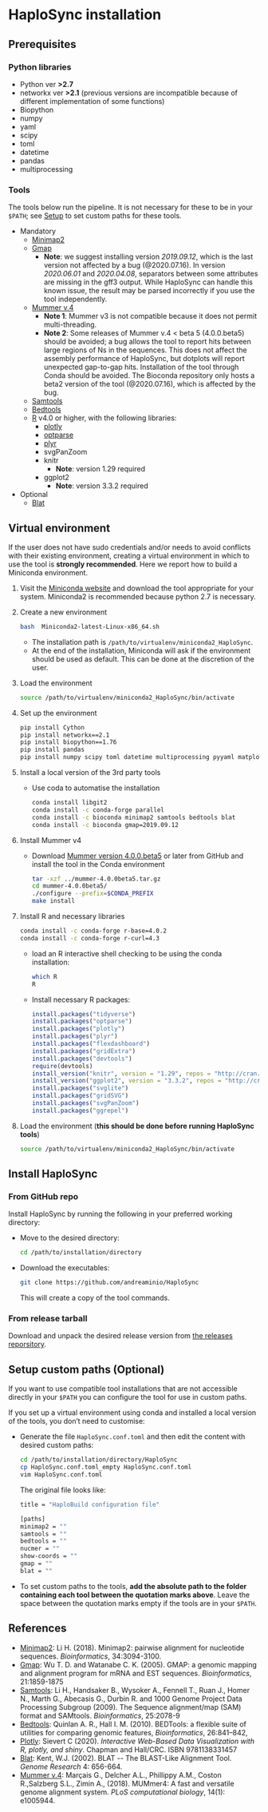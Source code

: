 # HaploSync installation

## Prerequisites

### Python libraries

  - Python ver **>2.7**
  - networkx ver **>2.1** (previous versions are incompatible because of different implementation of some functions)
  - Biopython
  - numpy
  - yaml
  - scipy
  - toml
  - datetime
  - pandas
  - multiprocessing

### Tools

The tools below run the pipeline. It is not necessary for these to be in your `$PATH`; see [Setup](#Setup) to set custom paths for these tools.

* Mandatory
  * [Minimap2](https://github.com/lh3/minimap2)
  * [Gmap](http://research-pub.gene.com/gmap/)
    * **Note**: we suggest installing version *2019.09.12*, which is the last version not affected by a bug (@2020.07.16). In version *2020.06.01* and *2020.04.08*, separators between some attributes are missing in the gff3 output. While HaploSync can handle this known issue, the result may be parsed incorrectly if you use the tool independently.
  * [Mummer v.4](https://mummer4.github.io/)
    * **Note 1**: Mummer v3 is not compatible because it does not permit multi-threading. 
    * **Note 2**: Some releases of Mummer v.4 < beta 5 (4.0.0.beta5) should be avoided; a bug allows the tool to report hits between large regions of Ns in the sequences. This does not affect the assembly performance of HaploSync, but dotplots will report unexpected gap-to-gap hits. Installation of the tool through Conda should be avoided. The Bioconda repository only hosts a beta2 version of the tool (@2020.07.16), which is affected by the bug.   
  * [Samtools](https://github.com/samtools)
  * [Bedtools](https://bedtools.readthedocs.io/en/latest/) 
  * [R](https://www.r-project.org/) v4.0 or higher, with the following libraries: 
    * [plotly](https://plotly-r.com/)
    * [optparse](https://github.com/trevorld/r-optparse) 
    * [plyr](https://github.com/hadley/plyr)
    * svgPanZoom
    * knitr
      * **Note**: version 1.29 required 
    * ggplot2
      * **Note**: version 3.3.2 required
* Optional
  * [Blat](http://www.kentinformatics.com/)

## Virtual environment

If the user does not have sudo credentials and/or needs to avoid conflicts with their existing environment, creating a virtual environment in which to use the tool is **strongly recommended**. Here we report how to build a Miniconda environment.

1. Visit the [Miniconda website](https://docs.conda.io/en/latest/miniconda.html) and download the tool appropriate for your system. Miniconda2 is recommended because python 2.7 is necessary.

2. Create a new environment

   ```bash
   bash  Miniconda2-latest-Linux-x86_64.sh
   ```

   * The installation path is `/path/to/virtualenv/miniconda2_HaploSync`.
   * At the end of the installation, Miniconda will ask if the environment should be used as default. This can be done at the discretion of the user.

3. Load the environment

   ```bash
   source /path/to/virtualenv/miniconda2_HaploSync/bin/activate
   ```

4. Set up the environment

   ```bash
   pip install Cython
   pip install networkx==2.1
   pip install biopython==1.76
   pip install pandas
   pip install numpy scipy toml datetime multiprocessing pyyaml matplotlib
   ```

5. Install a local version of the 3rd party tools

   * Use coda to automatise the installation

     ```bash
     conda install libgit2
     conda install -c conda-forge parallel
     conda install -c bioconda minimap2 samtools bedtools blat
     conda install -c bioconda gmap=2019.09.12
     ```

6. Install Mummer v4

   * Download [Mummer version 4.0.0.beta5](https://github.com/mummer4/mummer/releases/tag/v4.0.0.beta5) or later from GitHub and install the tool in the Conda environment 

     ```bash
     tar -xzf ../mummer-4.0.0beta5.tar.gz
     cd mummer-4.0.0beta5/
     ./configure --prefix=$CONDA_PREFIX
     make install
     ```
   
7. Install R and necessary libraries

     ```bash
     conda install -c conda-forge r-base=4.0.2
     conda install -c conda-forge r-curl=4.3
     ```

     * load an R interactive shell checking to be using the conda installation:

       ```bash
       which R
       R
       ```

     * Install necessary R packages:

       ```R
       install.packages("tidyverse")
       install.packages("optparse")
       install.packages("plotly")
       install.packages("plyr")
       install.packages("flexdashboard")
       install.packages("gridExtra")
       install.packages("devtools")
       require(devtools)
       install_version("knitr", version = "1.29", repos = "http://cran.us.r-project.org")
       install_version("ggplot2", version = "3.3.2", repos = "http://cran.us.r-project.org")
       install.packages("svglite")
       install.packages("gridSVG")
       install.packages("svgPanZoom")
       install.packages("ggrepel")
       ```

8. Load the environment (**this should be done before running HaploSync tools**)

   ```bash
   source /path/to/virtualenv/miniconda2_HaploSync/bin/activate
   ```

## Install HaploSync

### From GitHub repo

Install HaploSync by running the following in your preferred working directory:

* Move to the desired directory:

  ```bash
  cd /path/to/installation/directory
  ```

* Download the executables:

  ```bash
  git clone https://github.com/andreaminio/HaploSync
  ```

  This will create a copy of the tool commands.

### From release tarball

Download and unpack the desired release version from [the releases reporsitory](https://github.com/andreaminio/HaploSync/releases).

## Setup custom paths (Optional)

If you want to use compatible tool installations that are not accessible directly in your `$PATH` you can configure the tool for use in custom paths.

If you set up a virtual environment using conda and installed a local version of the tools, you don’t need to customise:

* Generate the file `HaploSync.conf.toml` and then edit the content with desired custom paths:

  ```bash
  cd /path/to/installation/directory/HaploSync
  cp HaploSync.conf.toml_empty HaploSync.conf.toml
  vim HaploSync.conf.toml
  ```

  The original file looks like:

  ```bash 
  title = "HaploBuild configuration file"
  
  [paths]
  minimap2 = ""
  samtools = ""
  bedtools = ""
  nucmer = ""
  show-coords = ""
  gmap = ""
  blat = ""
  ```

* To set custom paths to the tools, **add the absolute path to the folder containing each tool between the quotation marks above**. Leave the space between the quotation marks empty if the tools are in your `$PATH`.

## References

* [Minimap2](https://github.com/lh3/minimap2): Li H. (2018). Minimap2: pairwise alignment for nucleotide sequences. *Bioinformatics*, 34:3094-3100.
* [Gmap](http://research-pub.gene.com/gmap/): Wu T. D. and Watanabe C. K. (2005). GMAP: a genomic mapping and alignment program for mRNA and EST sequences. *Bioinformatics*, 21:1859-1875
* [Samtools](https://github.com/samtools): Li H., Handsaker B., Wysoker A., Fennell T., Ruan J., Homer N., Marth G., Abecasis G., Durbin R. and 1000 Genome Project Data Processing Subgroup (2009). The Sequence alignment/map (SAM) format and SAMtools. *Bioinformatics*, 25:2078-9 
* [Bedtools](https://bedtools.readthedocs.io/en/latest/): Quinlan A. R., Hall I. M. (2010). BEDTools: a flexible suite of utilities for comparing genomic features, *Bioinformatics*, 26:841–842,
* [Plotly](https://plotly-r.com/): Sievert C (2020). *Interactive Web-Based Data Visualization with R, plotly, and shiny*. Chapman and Hall/CRC. ISBN 9781138331457
* [Blat](http://www.kentinformatics.com/): Kent, W.J. (2002). BLAT -- The BLAST-Like Alignment Tool. *Genome Research* 4: 656-664.
* [Mummer v.4](https://mummer4.github.io/): Marçais G., Delcher A.L., Phillippy A.M., Coston R.,Salzberg S.L., Zimin A., (2018). MUMmer4: A fast and versatile genome alignment system. *PLoS computational biology*, 14(1): e1005944.
